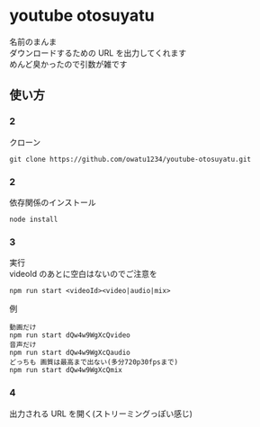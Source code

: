 # youtube otosuyatu

名前のまんま  
ダウンロードするための URL を出力してくれます  
めんど臭かったので引数が雑です

## 使い方

### 2

クローン

```
git clone https://github.com/owatu1234/youtube-otosuyatu.git
```

### 2

依存関係のインストール

```
node install
```

### 3

実行  
videoId のあとに空白はないのでご注意を

```
npm run start <videoId><video|audio|mix>
```

例

```
動画だけ
npm run start dQw4w9WgXcQvideo
音声だけ
npm run start dQw4w9WgXcQaudio
どっちも 画質は最高まで出ない(多分720p30fpsまで)
npm run start dQw4w9WgXcQmix
```

### 4

出力される URL を開く(ストリーミングっぽい感じ)
